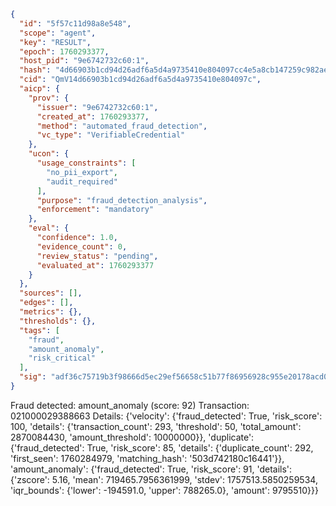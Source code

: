 ```json
{
  "id": "5f57c11d98a8e548",
  "scope": "agent",
  "key": "RESULT",
  "epoch": 1760293377,
  "host_pid": "9e6742732c60:1",
  "hash": "4d66903b1cd94d26adf6a5d4a9735410e804097cc4e5a8cb147259c982ae53d3",
  "cid": "QmV14d66903b1cd94d26adf6a5d4a9735410e804097c",
  "aicp": {
    "prov": {
      "issuer": "9e6742732c60:1",
      "created_at": 1760293377,
      "method": "automated_fraud_detection",
      "vc_type": "VerifiableCredential"
    },
    "ucon": {
      "usage_constraints": [
        "no_pii_export",
        "audit_required"
      ],
      "purpose": "fraud_detection_analysis",
      "enforcement": "mandatory"
    },
    "eval": {
      "confidence": 1.0,
      "evidence_count": 0,
      "review_status": "pending",
      "evaluated_at": 1760293377
    }
  },
  "sources": [],
  "edges": [],
  "metrics": {},
  "thresholds": {},
  "tags": [
    "fraud",
    "amount_anomaly",
    "risk_critical"
  ],
  "sig": "adf36c75719b3f98666d5ec29ef56658c51b77f86956928c955e20178acd098e"
}
```

Fraud detected: amount_anomaly (score: 92)
Transaction: 021000029388663
Details: {'velocity': {'fraud_detected': True, 'risk_score': 100, 'details': {'transaction_count': 293, 'threshold': 50, 'total_amount': 2870084430, 'amount_threshold': 10000000}}, 'duplicate': {'fraud_detected': True, 'risk_score': 85, 'details': {'duplicate_count': 292, 'first_seen': 1760284979, 'matching_hash': '503d742180c16441'}}, 'amount_anomaly': {'fraud_detected': True, 'risk_score': 91, 'details': {'zscore': 5.16, 'mean': 719465.7956361999, 'stdev': 1757513.5850259534, 'iqr_bounds': {'lower': -194591.0, 'upper': 788265.0}, 'amount': 9795510}}}